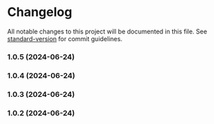 # Changelog

All notable changes to this project will be documented in this file. See [standard-version](https://github.com/conventional-changelog/standard-version) for commit guidelines.

### 1.0.5 (2024-06-24)

### 1.0.4 (2024-06-24)

### 1.0.3 (2024-06-24)

### 1.0.2 (2024-06-24)
